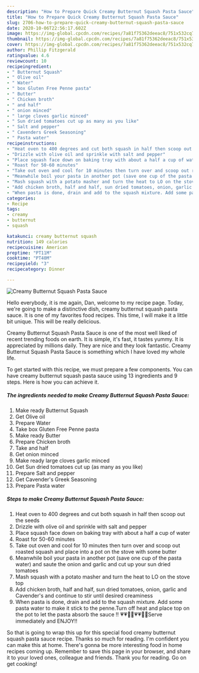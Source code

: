 ```yaml
---
description: "How to Prepare Quick Creamy Butternut Squash Pasta Sauce"
title: "How to Prepare Quick Creamy Butternut Squash Pasta Sauce"
slug: 2706-how-to-prepare-quick-creamy-butternut-squash-pasta-sauce
date: 2020-10-06T22:56:17.602Z
image: https://img-global.cpcdn.com/recipes/7a81f75362deeac8/751x532cq70/creamy-butternut-squash-pasta-sauce-recipe-main-photo.jpg
thumbnail: https://img-global.cpcdn.com/recipes/7a81f75362deeac8/751x532cq70/creamy-butternut-squash-pasta-sauce-recipe-main-photo.jpg
cover: https://img-global.cpcdn.com/recipes/7a81f75362deeac8/751x532cq70/creamy-butternut-squash-pasta-sauce-recipe-main-photo.jpg
author: Phillip Fitzgerald
ratingvalue: 4.6
reviewcount: 10
recipeingredient:
- " Butternut Squash"
- " Olive oil"
- " Water"
- " box Gluten Free Penne pasta"
- " Butter"
- " Chicken broth"
- " and half"
- " onion minced"
- " large cloves garlic minced"
- " Sun dried tomatoes cut up as many as you like"
- " Salt and pepper"
- " Cavenders Greek Seasoning"
- " Pasta water"
recipeinstructions:
- "Heat oven to 400 degrees and cut both squash in half then scoop out the seeds"
- "Drizzle with olive oil and sprinkle with salt and pepper"
- "Place squash face down on baking tray with about a half a cup of water"
- "Roast for 50-60 minutes"
- "Take out oven and cool for 10 minutes then turn over and scoop out roasted squash and place into a pot on the stove with some butter"
- "Meanwhile boil your pasta in another pot (save one cup of the pasta water) and saute the onion and garlic and cut up your sun dried tomatoes"
- "Mash squash with a potato masher and turn the heat to LO on the stove top"
- "Add chicken broth, half and half, sun dried tomatoes, onion, garlic and Cavender&#39;s and continue to stir until desired creaminess"
- "When pasta is done, drain and add to the squash mixture. Add some pasta water to make it stick to the penne.Turn off heat and place top on the pot to let the pasta absorb the sauce !! 💗💗💋😘💗💗😋😋Serve immediately and ENJOY!!"
categories:
- Recipe
tags:
- creamy
- butternut
- squash

katakunci: creamy butternut squash 
nutrition: 149 calories
recipecuisine: American
preptime: "PT11M"
cooktime: "PT40M"
recipeyield: "3"
recipecategory: Dinner

---
```



![Creamy Butternut Squash Pasta Sauce](https://img-global.cpcdn.com/recipes/7a81f75362deeac8/751x532cq70/creamy-butternut-squash-pasta-sauce-recipe-main-photo.jpg)

Hello everybody, it is me again, Dan, welcome to my recipe page. Today, we're going to make a distinctive dish, creamy butternut squash pasta sauce. It is one of my favorites food recipes. This time, I will make it a little bit unique. This will be really delicious.



Creamy Butternut Squash Pasta Sauce is one of the most well liked of recent trending foods on earth. It is simple, it's fast, it tastes yummy. It is appreciated by millions daily. They are nice and they look fantastic. Creamy Butternut Squash Pasta Sauce is something which I have loved my whole life.


To get started with this recipe, we must prepare a few components. You can have creamy butternut squash pasta sauce using 13 ingredients and 9 steps. Here is how you can achieve it.

<!--inarticleads1-->

##### The ingredients needed to make Creamy Butternut Squash Pasta Sauce:

1. Make ready  Butternut Squash
1. Get  Olive oil
1. Prepare  Water
1. Take  box Gluten Free Penne pasta
1. Make ready  Butter
1. Prepare  Chicken broth
1. Take  and half
1. Get  onion minced
1. Make ready  large cloves garlic minced
1. Get  Sun dried tomatoes cut up (as many as you like)
1. Prepare  Salt and pepper
1. Get  Cavender&#39;s Greek Seasoning
1. Prepare  Pasta water




<!--inarticleads2-->

##### Steps to make Creamy Butternut Squash Pasta Sauce:

1. Heat oven to 400 degrees and cut both squash in half then scoop out the seeds
1. Drizzle with olive oil and sprinkle with salt and pepper
1. Place squash face down on baking tray with about a half a cup of water
1. Roast for 50-60 minutes
1. Take out oven and cool for 10 minutes then turn over and scoop out roasted squash and place into a pot on the stove with some butter
1. Meanwhile boil your pasta in another pot (save one cup of the pasta water) and saute the onion and garlic and cut up your sun dried tomatoes
1. Mash squash with a potato masher and turn the heat to LO on the stove top
1. Add chicken broth, half and half, sun dried tomatoes, onion, garlic and Cavender&#39;s and continue to stir until desired creaminess
1. When pasta is done, drain and add to the squash mixture. Add some pasta water to make it stick to the penne.Turn off heat and place top on the pot to let the pasta absorb the sauce !! 💗💗💋😘💗💗😋😋Serve immediately and ENJOY!!




So that is going to wrap this up for this special food creamy butternut squash pasta sauce recipe. Thanks so much for reading. I'm confident you can make this at home. There's gonna be more interesting food in home recipes coming up. Remember to save this page in your browser, and share it to your loved ones, colleague and friends. Thank you for reading. Go on get cooking!
